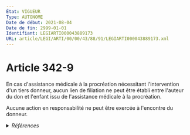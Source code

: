 ```yaml
---
État: VIGUEUR
Type: AUTONOME
Date de début: 2021-08-04
Date de fin: 2999-01-01
Identifiant: LEGIARTI000043889173
URL: article/LEGI/ARTI/00/00/43/88/91/LEGIARTI000043889173.xml
---
```


<h1>Article 342-9</h1>

En cas d'assistance médicale à la procréation nécessitant l'intervention d'un
tiers donneur, aucun lien de filiation ne peut être établi entre l'auteur du don
et l'enfant issu de l'assistance médicale à la procréation.<br />

Aucune action en responsabilité ne peut être exercée à l'encontre du donneur.


<details>
  <summary><em>Références</em></summary>

  <h2>Articles faisant référence à l'article</h2>
  
  <ul>
    <li>
      <a href="https://legal.tricoteuses.fr//redirection/LEGIARTI000043886083?vers=git&vers=legifrance">LOI n° 2021-1017 du 2 août 2021 relative à la bioéthique - article 6 PARTIELLEMENT_MODIF VIGUEUR, en vigueur depuis le 2021-08-04</a> CREE source
    </li>
    <li>
      <a href="https://legal.tricoteuses.fr//redirection/LEGIARTI000046868420?vers=git&vers=legifrance">Code général des impôts - article 847 bis AUTONOME VIGUEUR, en vigueur depuis le 2023-01-01</a> CITATION source
    </li>
  </ul>
  
  <h2>Références faites par l'article</h2>
  
  <ul>
    <li>
      2021-08-02 CREE cible <a href="https://legal.tricoteuses.fr//redirection/LEGIARTI000043886083?vers=git&vers=legifrance">LOI n° 2021-1017 du 2 août 2021 relative à la bioéthique - article 6 PARTIELLEMENT_MODIF VIGUEUR, en vigueur depuis le 2021-08-04</a>
    </li>
    <li>
      2999-01-01 CITATION cible <a href="https://legal.tricoteuses.fr//redirection/LEGIARTI000046868420?vers=git&vers=legifrance">Code général des impôts - article 847 bis AUTONOME VIGUEUR, en vigueur depuis le 2023-01-01</a>
    </li>
  </ul>
</details>
